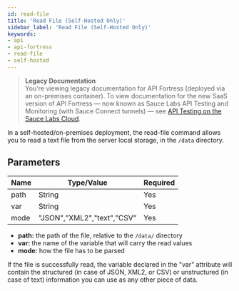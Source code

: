 ```yaml
---
id: read-file
title: 'Read File (Self-Hosted Only)'
sidebar_label: 'Read File (Self-Hosted Only)'
keywords:
- api
- api-fortress
- read-file
- self-hosted
---
```


<head>
  <meta name="robots" content="noindex" />
</head>

> **Legacy Documentation**<br/>You're viewing legacy documentation for API Fortress (deployed via an on-premises container). To view documentation for the new SaaS version of API Fortress &#8212; now known as Sauce Labs API Testing and Monitoring (with Sauce Connect tunnels) &#8212; see [API Testing on the Sauce Labs Cloud](/api-testing/).

In a self-hosted/on-premises deployment, the read-file command allows you to read a text file from the server local storage, in the `/data` directory.

## Parameters

| **Name** | **Type/Value**             | **Required** |
| -------- | -------------------------- | ------------ |
| path     | String                     | Yes          |
| var      | String                     | Yes          |
| mode     | "JSON","XML2","text","CSV" | Yes          |

- **path:** the path of the file, relative to the `/data/` directory
- **var:** the name of the variable that will carry the read values
- **mode:** how the file has to be parsed

If the file is successfully read, the variable declared in the "var" attribute will contain the structured (in case of JSON, XML2, or CSV) or unstructured (in case of text) information you can use as any other piece of data.
